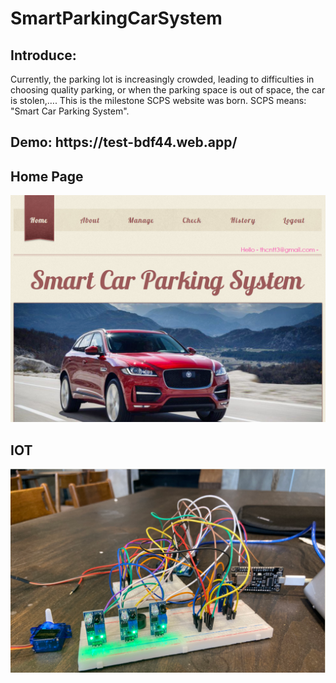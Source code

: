 # SmartParkingCarSystem

<h2>Introduce: </h2>
<p>Currently, the parking lot is increasingly crowded, leading to difficulties in choosing quality parking, or when the parking space is out of space, the car is stolen,…. This is the milestone SCPS website was born. SCPS means: "Smart Car Parking System".</p>

<h2>Demo: https://test-bdf44.web.app/</h2>

<h2>Home Page</h2>
<img src="https://github.com/NgTheLuan/SmartCarParking-System/raw/master/img/Home.png"/>

<h2>IOT</h2>
<img src="https://github.com/NgTheLuan/SmartCarParking-System/raw/master/img/IOT.png"/>
